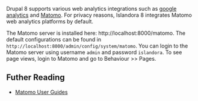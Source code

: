Drupal 8 supports various web analytics integrations such as [google analytics](https://www.drupal.org/project/google_analytics) and [Matomo](https://www.drupal.org/project/matomo). For privacy reasons, Islandora 8 integrates Matomo web analytics platforms by default.

The Matomo server is installed here: http://localhost:8000/matomo. The default configurations can be found in `http://localhost:8000/admin/config/system/matomo`. You can login to the Matomo server using username `admin` and password `islandora`. To see page views, login to Matomo and go to Behaviour >> Pages.  

## Futher Reading
* [Matomo User Guides](https://matomo.org/docs/)

